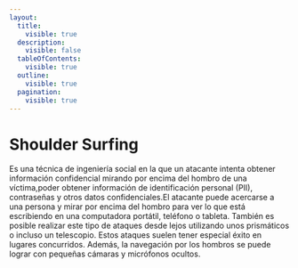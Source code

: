 ```yaml
---
layout:
  title:
    visible: true
  description:
    visible: false
  tableOfContents:
    visible: true
  outline:
    visible: true
  pagination:
    visible: true
---
```


# Shoulder Surfing

Es una técnica de ingeniería social en la que un atacante intenta obtener información confidencial mirando por encima del hombro de una víctima,poder obtener información de identificación personal (PII), contraseñas y otros datos confidenciales.El atacante puede acercarse a una persona y mirar por encima del hombro para ver lo que está escribiendo en una computadora portátil, teléfono o tableta. También es posible realizar este tipo de ataques desde lejos utilizando unos prismáticos o incluso un telescopio. Estos ataques suelen tener especial éxito en lugares concurridos. Además, la navegación por los hombros se puede lograr con pequeñas cámaras y micrófonos ocultos.&#x20;
